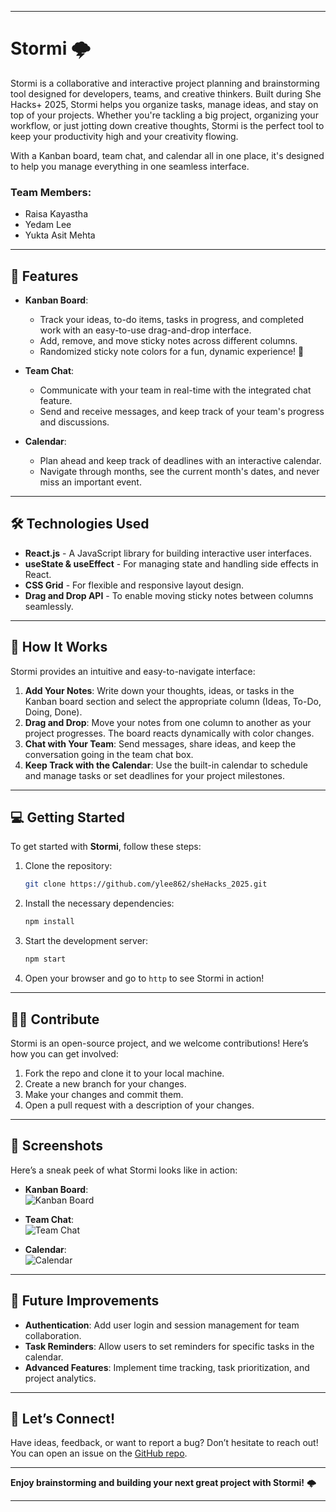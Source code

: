 

---

# Stormi 🌩️

Stormi is a collaborative and interactive project planning and brainstorming tool designed for developers, teams, and creative thinkers. Built during She Hacks+ 2025, Stormi helps you organize tasks, manage ideas, and stay on top of your projects. Whether you're tackling a big project, organizing your workflow, or just jotting down creative thoughts, Stormi is the perfect tool to keep your productivity high and your creativity flowing.

With a Kanban board, team chat, and calendar all in one place, it's designed to help you manage everything in one seamless interface.


### Team Members:

- Raisa Kayastha
- Yedam Lee
- Yukta Asit Mehta


---

## 🚀 Features

- **Kanban Board**: 
  - Track your ideas, to-do items, tasks in progress, and completed work with an easy-to-use drag-and-drop interface. 
  - Add, remove, and move sticky notes across different columns. 
  - Randomized sticky note colors for a fun, dynamic experience! 🌈
  
- **Team Chat**: 
  - Communicate with your team in real-time with the integrated chat feature.
  - Send and receive messages, and keep track of your team's progress and discussions.

- **Calendar**: 
  - Plan ahead and keep track of deadlines with an interactive calendar.
  - Navigate through months, see the current month's dates, and never miss an important event.

---

## 🛠️ Technologies Used

- **React.js** - A JavaScript library for building interactive user interfaces.
- **useState & useEffect** - For managing state and handling side effects in React.
- **CSS Grid** - For flexible and responsive layout design.
- **Drag and Drop API** - To enable moving sticky notes between columns seamlessly.

---

## 🎨 How It Works

Stormi provides an intuitive and easy-to-navigate interface:

1. **Add Your Notes**: Write down your thoughts, ideas, or tasks in the Kanban board section and select the appropriate column (Ideas, To-Do, Doing, Done).
2. **Drag and Drop**: Move your notes from one column to another as your project progresses. The board reacts dynamically with color changes.
3. **Chat with Your Team**: Send messages, share ideas, and keep the conversation going in the team chat box.
4. **Keep Track with the Calendar**: Use the built-in calendar to schedule and manage tasks or set deadlines for your project milestones.

---

## 💻 Getting Started

To get started with **Stormi**, follow these steps:

1. Clone the repository:
   ```bash
   git clone https://github.com/ylee862/sheHacks_2025.git
   ```

2. Install the necessary dependencies:
   ```bash
   npm install
   ```

3. Start the development server:
   ```bash
   npm start
   ```

4. Open your browser and go to `http` to see Stormi in action!

---

## 👩‍💻 Contribute

Stormi is an open-source project, and we welcome contributions! Here’s how you can get involved:

1. Fork the repo and clone it to your local machine.
2. Create a new branch for your changes.
3. Make your changes and commit them.
4. Open a pull request with a description of your changes.

---

## 📸 Screenshots

Here’s a sneak peek of what Stormi looks like in action:

- **Kanban Board**:  
![Kanban Board](./assets/screenshots/kanban-board.png)

- **Team Chat**:  
![Team Chat](./assets/screenshots/team-chat.png)

- **Calendar**:  
![Calendar](./assets/screenshots/calendar.png)

---

## 🤖 Future Improvements

- **Authentication**: Add user login and session management for team collaboration.
- **Task Reminders**: Allow users to set reminders for specific tasks in the calendar.
- **Advanced Features**: Implement time tracking, task prioritization, and project analytics.

---

## 💬 Let’s Connect!

Have ideas, feedback, or want to report a bug? Don’t hesitate to reach out!  
You can open an issue on the [GitHub repo](https://github.com/ylee862/sheHacks_2025).

---

**Enjoy brainstorming and building your next great project with Stormi!** 🌩️

---
